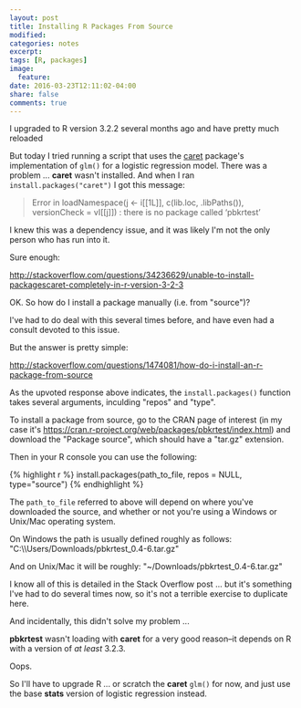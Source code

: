```yaml
---
layout: post
title: Installing R Packages From Source
modified:
categories: notes
excerpt:
tags: [R, packages]
image:
  feature:
date: 2016-03-23T12:11:02-04:00
share: false
comments: true
---
```



I upgraded to R version 3.2.2 several months ago and have pretty much reloaded 

But today I tried running a script that uses the [caret](https://cran.r-project.org/web/packages/caret/vignettes/caret.pdf) package's implementation of `glm()` for a logistic regression model. There was a problem ... **caret** wasn't installed. And when I ran `install.packages("caret")` I got this message:

> Error in loadNamespace(j <- i[[1L]], c(lib.loc, .libPaths()), versionCheck = vI[[j]]) : 
  there is no package called ‘pbkrtest’

I knew this was a dependency issue, and it was likely I'm not the only person who has run into it. 

Sure enough:

<http://stackoverflow.com/questions/34236629/unable-to-install-packagescaret-completely-in-r-version-3-2-3>

OK. So how do I install a package manually (i.e. from "source")?

I've had to do deal with this several times before, and have even had a consult devoted to this issue. 

But the answer is pretty simple:

<http://stackoverflow.com/questions/1474081/how-do-i-install-an-r-package-from-source>

As the upvoted response above indicates, the `install.packages()` function takes several arguments, inculding "repos" and "type". 

To install a package from source, go to the CRAN page of interest (in my case it's <https://cran.r-project.org/web/packages/pbkrtest/index.html>) and download the "Package source", which should have a "tar.gz" extension.

Then in your R console you can use the following:

{% highlight r %}
install.packages(path_to_file, repos = NULL, type="source")
{% endhighlight %}

The `path_to_file` referred to above will depend on where you've downloaded the source, and whether or not you're using a Windows or Unix/Mac operating system.

On Windows the path is usually defined roughly as follows: "C:\\\Users/Downloads/pbkrtest_0.4-6.tar.gz"

And on Unix/Mac it will be roughly: "~/Downloads/pbkrtest_0.4-6.tar.gz"

I know all of this is detailed in the Stack Overflow post ... but it's something I've had to do several times now, so it's not a terrible exercise to duplicate here.

And incidentally, this didn't solve my problem ...

**pbkrtest** wasn't loading with **caret** for a very good reason–it depends on R with a version of *at least* 3.2.3. 

Oops.

So I'll have to upgrade R ... or scratch the **caret** `glm()` for now, and just use the base **stats** version of logistic regression instead.